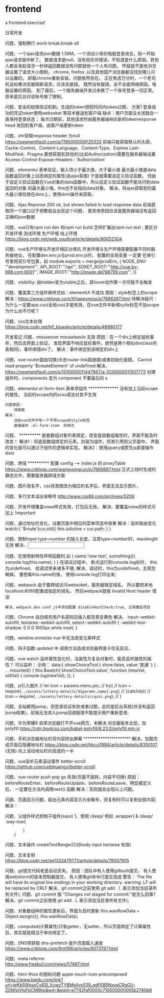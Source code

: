 # frontend
a frontend exercise!

日常开发

问题、强制换行 word-break:break-all

问题、一个ajax请求json数据 1.59M，一个测试小哥的电脑登录进去，刚一开始ajax请求就中断了。
数据请求是null，没有抱任何错误，不知道是什么原因，其他人都会发起请求一秒钟返回数据没有问题就他一个人有问题。
怀疑是不是他浏览器设置了请求大小限制，
	chrome,  firefox  ,以及其他国产浏览器都没找到哪儿可以设置的。
	卸载chrome重新安装，问题依然存在。
	正在焦虑万分时，一个老司机说如果浏览器阻断请求，应该会报错。
	既然没有报错，会不会是网络原因，电脑设置的原因。
	到了最后，一个服务器端开发过来换了一个账号登录一切正常。
	原来是后台对该账号做了限制。


问题、安全的权限验证机制。生成的token很短时间内token过期，
	方案1 登录成功的凭证token使用websoket 等技术推送到客户端
		缺点：用户页面没关闭就会一直保持登录状态；
	每次过期前，其他请求时由服务器端响应新的tokenresponse head 发回到客户端，由客户端更新token

	
问题、xhr获取response header 为null
	https://segmentfault.com/a/1190000009125333
	前端只能获取默认的头部，
Cache-Control、Content-Language、Content-Type、Expires
Last-Modified、Pragma
	要想获取到其他的(比如Authorization)需要在服务器端设置
	Access-Control-Expose-Headers : 'Authorization'


问题、elementui 表单验证，输入项小于最大值，大于最小值
	最大最小值是data函数返回对象上动态绑定的属性(由ajax获取)
	于是就需要自定义验证函数，
	但由于自定义验证函数在Vue对象的data函数中，所以自定义验证函数不能访问到data返回的对象
	的最大最小值。this也不会指向data对象。
	解决，将ajax获取到的最大最小值存放在dom上，使用dom操作来获取，

问题、Ajax Reponse 200 ok, but shows failed to load response data
	前端获取同一个接口过于频繁就会出现这个问题，
	更具体原因应该是服务器端没有返回正确的json数据

问题、vue只有npm run dev 和npm run build 怎样扩展出npm run test ;
	要区分开发环境   测试环境  生产环境  线上环境
	https://blog.csdn.net/web_youth/article/details/80052304
	
问题、vue生产环境与开发环境区分填坑
	开发环境与生产环境需要配置不同的服务器地址，
	在配置dev.env.js与prod.env.js时，  配置的全局变量    一定要   在单引号里用双引号包裹，如
		module.exports = merge(prodEnv, {
		  NODE_ENV: '"development"',
		  API_ROOT:'"/api"',
		  SOKET_ROOT:'"http://vue.by-998.com:6001"',
		  IMAGE_ROOT:'"http://image.dd788799.com"',
		})
	
问题、visibility: 由hidden变为visible之后，其hover动作第一次可能不会触发
	

问题、覆盖第三方组件裤样式如：elementUI 不成功
	  原因：style标签上的scope
	  解决：https://www.cnblogs.com/XHappyness/p/7686267.html
待解决疑问：为什么一定要app.css(全局css)才能有效，在vue文件中新增sytle标签不加scope为什么也不行呢？
	
问题、css文本处理
	https://blog.csdn.net/hjf_bluesky/article/details/48980177
	
开发笔记
问题、mouseover  mouseleavle  无效
	原因：在一个div上绑定鼠标事件，然后去界面上验证，
		发现界面不响应鼠标事件。居然是两个相似div(class列表相同)，事件绑错div了。
	解决：事件绑定到该绑定的div上

问题、vue-router路由切换(点击router-link超链接)或者初始化报错，
	Cannot read property '$createElement' of undefined
	解决、https://segmentfault.com/q/1010000011447867/a-1020000011507773
	创建组件时，components 变为 component  不要最后的 s 

问题、elementui el-form-item  表单项组件   **************
	没有加上当前scope的属性， 当前的scope内的scss语法对其不生效
	
	问题原因：
		待探索
	解决：
		当前vue文件中写一个不带scope的style标签
		直接操作 .el-form-item  的样式


问题、    **********
嵌套数组对象列表绑定，改变底层数组属性时，界面不能及时改变！
	解决1：将底层数组绑定的元素，封装为组件，将其引用到父页面中。
	界面的变化就可以通过子组件的逻辑来实现。
	解决2：使用jquery或原生js直接操作dom

问题、跨域    **********
	配置 config --> index.js 的 proxyTable 
https://www.cnblogs.com/wangyongcun/p/7665687.html
	正式上线时生成的静态文件，需要服务器跨域方案

问题、图片改名字，css背景图改为相应的名字后，界面无法显示图片，	

问题、多行文本溢出省略号
	http://www.css88.com/archives/5206
	
问题、开发环境覆盖iview样式有效，打包后无效，
	解决、要覆盖iview的样式可加上 !important
	
问题、通过地址栏变化，设置页面中相应的菜单项选中效果
	解决：监听路由变化
	watch:{
		'$route'(cur,old){
			this.isActive = cur.path;
		}
	}

问题、限制input type=number 的输入长度，注意type=number时，maxlength无效
	解决、<input type="number" oninput="this.value = this.value.slice(0,6)" title /> 
	
问题、在使用新特性声明函数时,如
{
	name:'new test',
	something(){
		console.log(this.name);
	}
}
在调试过程中， 断点运行到console.log处时，  this 为undefined， 给调试带来诸多不便;
解决、调试时，this为undefined，主观忽略掉。  要想看this.name的值，  使用console.log打印出来;



问题、webpack
	由于要跨域访问websoket，服务器限定域名，
	所以要把本地localhost:8080配置成指定的域名，
	然后webpack就报 Invalid Host header 错误
	
	解决、webpack.dev.conf.js中添加配置 disableHostCheck:true, 记得重启项目
	

问题、Chrome 自动填充用户名密码后输入框背景变黄色
	解决、
	input:-webkit-autofill,
	textarea:-webkit-autofill,
	select:-webkit-autofill {
	  -webkit-box-shadow: 0 0 0 1000px white inset;
	}

	
问题、window.onresize  vue 中无法改变元素样式

问题、钩子函数 updated 中  调用方法造成浏览器界面卡住无反应，

问题、vue watch 监听属性变化时，当属性为复杂对象时，能否监听属性的属性？
	可以监听：
	示例：
	data:{
		showChoiceTool:{
          show:false,
          value:'普通'
        }
	}
	.
	.
	.
	mounted() {
      this.$watch('showChoiceTool.value', function (newVal, oldVal) {
        console.log(newVal);
      });
	}

问题、js引入图片
	// let icon = params.menu.pic;
	// try{
	//   icon = require(`../assets/lottery-details/${params.name}.png`);
	// }catch(e){
	//   icon = require(`../assets/lottery-details/cqssc.png`);
	// }

问题、全站都用jsonp，但登录验证失败或者过期，走的是后台系统(并没有返回jsonp结果)，前端无法进入jsonp回调报错不能提示用户重新登录;
	

问题、华为荣耀8 自带浏览器打不开vue网页，未解决
	浏览器版本太低，加polyfill
	https://cdn.bootcss.com/babel-polyfill/6.23.0/polyfill.min.js

问题、手机浏览器地址栏将内容挤出屏幕   **********************
	解决，加载完成页面后隐藏地址栏
	https://blog.csdn.net/hbcui1984/article/details/8350107  (无效)
	向上滚动地址栏的高度的一半

问题、vue监听元素滚动事件
	better-scroll
	https://github.com/ustbhuangyi/better-scroll


问题、vue-router push  pop go 失效(页面不跳转，内容不切换)
	原因：beforeRouteEnter、beforeRouteUpdate、beforeRouteLeave、明显被定义后，
	一定要在方法内调用next() 函数
	解决：否则就会出现以上问题。

问题、页面显示问题，超出元素内容显示为省略号，但复制时可以复制全部内容;
	解决：

问题、父组件样式控制子组件(sass)
	1、使用 /deep/ 
		例如
		.wrapper{
			& /deep/ .way-row{
				
			}
		}


问题、文本操作 createTextRange(只对body input textarea 有效)

问题、文本复制
https://blog.csdn.net/qq1332479771/article/details/78007905


问题、git提交代码老是自动丢失。
	原因：团队中有人使用gitbush提交，
	有人使用webstorm的版本控制器提交，
	有人使用git命令行提交造成 警告：
	The file will have its original line endings in your working directory.
		warning: LF will be replaced by CRLF 
	解决、git commit之前使用 git add . (. 表示添加当目录所有文件);
问题、git commit 报 "Changes not staged for commit:"是怎么回事?
	解决、git commit之前使用 git add . (. 表示添加当目录所有文件);

		
问题、对象数组种的属性更新后，界面为及时更新
	this.wanRowData = Object.assign({}, this.wanRowData);


问题、computed(计算属性)只有getter，无setter，所以页面绑定了计算属性后，其实就是相当于单向绑定了。


问题、DNS预获取 dns-prefetch 提升页面载入速度  
	<meta http-equiv="x-dns-prefetch-control" content="on">
	https://www.cnblogs.com/lhm166/articles/6073787.html

问题、meta referrer   
	<meta name="referrer" content="always">
	http://www.freebuf.com/news/57497.html

问题、html 中ios 的图标问题 apple-touch-icon-precomposed
	https://www.baidu.com/link?url=jeKb5WssoCy6SI_VuwzTYBMojIyx539_qdFEB5NxxqCRgGU-ZGNfsjVtgFpCM9kp&wd=&eqid=e7742faf0000c710000000065b2740b8
